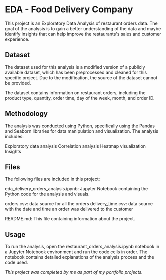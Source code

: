 # EDA - Food Delivery Company

This project is an Exploratory Data Analysis of restaurant orders data. The goal of the analysis is to gain a better understanding of the data and maybe identify insights that can help improve the restaurants's sales and customer experience.

## Dataset
The dataset used for this analysis is a modified version of a publicly available dataset, which has been preprocessed and cleaned for this specific project. Due to the modification, the source of the dataset cannot be provided.

The dataset contains information on restaurant orders, including the product type, quantity, order time, day of the week, month, and order ID.

## Methodology
The analysis was conducted using Python, specifically using the Pandas and Seaborn libraries for data manipulation and visualization. The analysis includes:

Exploratory data analysis
Correlation analysis
Heatmap visualization
Insights

## Files
The following files are included in this project:

eda_delivery_orders_analysis.ipynb: Jupyter Notebook containing the Python code for the analysis and visuals.

orders.csv: data source for all the orders
delivery_time.csv: data source with the date and time an order was delivered to the customer

README.md: This file containing information about the project.

## Usage
To run the analysis, open the restaurant_orders_analysis.ipynb notebook in a Jupyter Notebook environment and run the code cells in order. The notebook contains detailed explanations of the analysis process and the code used.


*This project was completed by me as part of my portfolio projects.*

